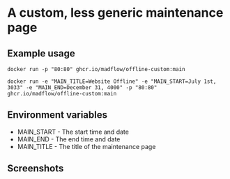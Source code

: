 # A custom, less generic maintenance page

## Example usage

```
docker run -p "80:80" ghcr.io/madflow/offline-custom:main
```

```
docker run -e "MAIN_TITLE=Website Offline" -e "MAIN_START=July 1st, 3033" -e "MAIN_END=December 31, 4000" -p "80:80" ghcr.io/madflow/offline-custom:main
```

## Environment variables

- MAIN_START - The start time and date
- MAIN_END - The end time and date
- MAIN_TITLE - The title of the maintenance page

## Screenshots
